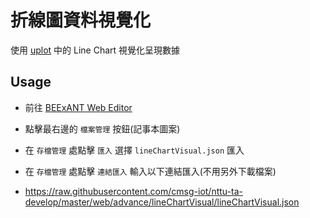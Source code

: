 # 折線圖資料視覺化

使用 [uplot](https://github.com/leeoniya/uPlot) 中的 Line Chart 視覺化呈現數據

## Usage

- 前往 [BEExANT Web Editor](http://console.sgiot.com.tw/editor)
- 點擊最右邊的 `檔案管理` 按鈕(記事本圖案)
- 在 `存檔管理` 處點擊 `匯入` 選擇 `lineChartVisual.json` 匯入
- 在 `存檔管理` 處點擊 `連結匯入` 輸入以下連結匯入(不用另外下載檔案)

- https://raw.githubusercontent.com/cmsg-iot/nttu-ta-develop/master/web/advance/lineChartVisual/lineChartVisual.json
